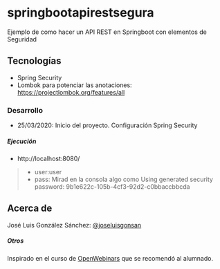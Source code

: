 # springbootapirestsegura
Ejemplo de como hacer un API REST en Springboot con elementos de Seguridad

## Tecnologías
* Spring Security
* Lombok para potenciar las anotaciones: https://projectlombok.org/features/all



### Desarrollo
* 25/03/2020: Inicio del proyecto. Configuración Spring Security


##### Ejecución
* http://localhost:8080/
> * user:user
> * pass: Mirad en la consola algo como Using generated security password: 9b1e622c-105b-4cf3-92d2-c0bbaccbbcda

## Acerca de
José Luis González Sánchez: [@joseluisgonsan](https://twitter.com/joseluisgonsan)

##### Otros
Inspirado en el curso de [OpenWebinars](https://openwebinars.net/cursos/seguridad-api-rest-spring-boot/) que se recomendó al alumnado.

